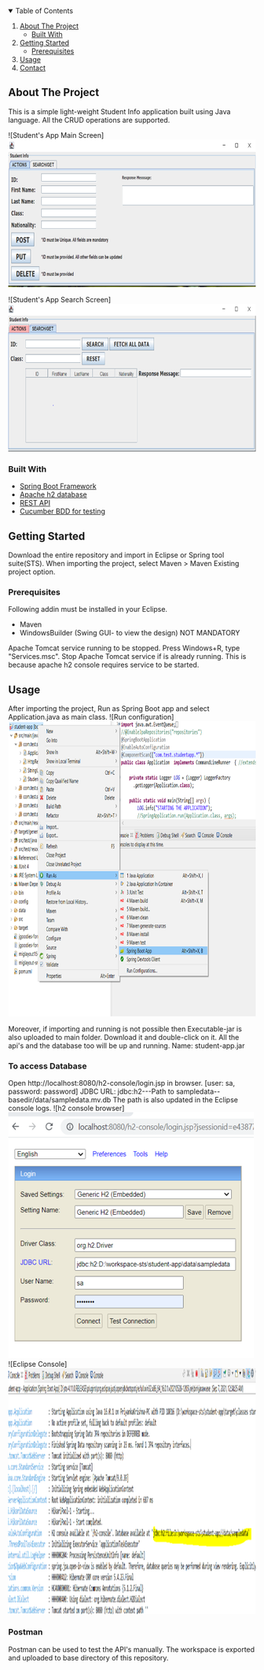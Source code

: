 


<!-- TABLE OF CONTENTS -->
<details open="open">
  <summary>Table of Contents</summary>
  <ol>
    <li>
      <a href="#about-the-project">About The Project</a>
      <ul>
        <li><a href="#built-with">Built With</a></li>
      </ul>
    </li>
    <li>
      <a href="#getting-started">Getting Started</a>
      <ul>
        <li><a href="#prerequisites">Prerequisites</a></li>
       </ul>
    </li>
    <li><a href="#usage">Usage</a></li>
    <li><a href="#contact">Contact</a></li>
    
  </ol>
</details>

<!-- ABOUT THE PROJECT -->
## About The Project
This is a simple light-weight Student Info application built using Java language.
All the CRUD operations are supported.


![Student's App Main Screen]<img src="images/StudentsApp.PNG" alt="Logo" width="800" height="300">


![Student's App Search Screen]<img src="images/Capture.PNG" alt="Logo" width="800" height="300">

### Built With
* [Spring Boot Framework](https://spring.io/projects/spring-framework)
* [Apache h2 database](https://www.h2database.com/)
* [REST API](https://www.mulesoft.com/resources/api)
* [Cucumber BDD for testing](https://cucumber.io/)

<!-- GETTING STARTED -->
## Getting Started

Download the entire repository and import in Eclipse or Spring tool suite(STS).
When importing the project, select Maven > Maven Existing project option.

### Prerequisites
Following addin must be installed in your Eclipse.
* Maven
* WindowsBuilder (Swing GUI- to view the design) NOT MANDATORY

 Apache Tomcat service running to be stopped. Press Windows+R, type "Services.msc". Stop Apache Tomcat service if is already running. This is because apache h2 console requires service to be started.

## Usage
After importing the project, Run as Spring Boot app and select Application.java as main class.
![Run configuration]<img src="images/runAs.png" width="800" height="600">

Moreover, if importing and running is not possible then Executable-jar is also uploaded to main folder.
Download it and double-click on it. All the api's and the database too will be up and running.
Name: student-app.jar

### To access Database
 Open http://localhost:8080/h2-console/login.jsp in browser.
 [user: sa, password: password]
 JDBC URL: jdbc:h2---Path to sampledata--basedir/data/sampledata.mv.db
 The path is also updated in the Eclipse console logs.
 ![h2 console browser]<img src="images/h2login.png" width="500" height="500">
 ![Eclipse Console]<img src="images/h2loginConsoleEclipse.png" width="800" height="500">
 
### Postman 
Postman can be used to test the API's manually. 
The workspace is exported and uploaded to base directory of this repository.

  





